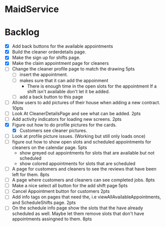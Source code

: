 # MaidService

# Backlog
- [X] Add back buttons for the available appointments 
- [X] Build the cleaner orderdetails page. 
- [X] Make the sign up for shifts page. 
- [X] Make the claim appointment page for cleaners 
- [ ] Change the cleaner profile page to match the drawing 5pts
	- [ ] insert the appointment. 
    - [ ] makes sure that it can add the appoinment
      - There is enough time in the open slots for the appointment If a shift isn't available don't let it be added. 
  - [ ] add a back button to this page
- [ ] Allow users to add pictures of their house when adding a new contract. 10pts
- [ ] Look At CleanerDetailsPage and see what can be added. 2pts 
- [ ] Add activity indicators for loading new screens. 2pts
- [X] Figure out how to do profile pictures for the cards. 
	- [X] Customers see cleaner pictures.
- [ ] Look at profile picture issues. (Working but still only loads once) 
- [ ] figure out how to show open slots and scheduled appointments for cleaners on the calendar page. 5pts
  - show greyed out appointments for slots that are available but not scheduled
  - show colored appointments for slots that are scheduled
- [ ] A page for customers and cleaners to see the reviews that have been left for them. 8pts
- [ ] A page where customers and cleaners can see completed jobs. 8pts
- [ ] Make a nice select all button for the add shift page 5pts
- [ ] Cancel Appointment button for customers 2pts
- [ ] Add info tags on pages that need the, i.e viewAllAvailableAppointments, and ScheduleShifts page. 2pts
- [ ] On the schedule info page show the slots that the have already scheduled as well. Maybe let them remove slots that don't have appointments assingned to them. 8pts
